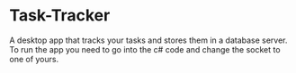 # Task-Tracker
A desktop app that tracks your tasks and stores them in a database server.
To run the app you need to go into the c# code and change the socket to one of yours.
